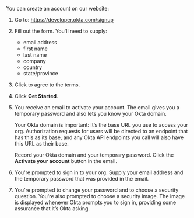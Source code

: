 You can create an account on our website:

1. Go to: <https://developer.okta.com/signup>

2. Fill out the form. You'll need to supply:
	 - email address
	 - first name
	 - last name
	 - company
	 - country
	 - state/province

3. Click to agree to the terms.

4. Click **Get Started**.

5. You receive an email to activate your account. The email gives you a temporary password and also lets you know your Okta domain.

	Your Okta domain is important: It’s the base URL you use to access your org.  Authorization requests for users will be directed to an endpoint that has this as its base, and any Okta API endpoints you call will also have this URL as their base.

	Record your Okta domain and your temporary password. Click the **Activate your account** button in the email.

6. You're prompted to sign in to your org. Supply your email address and the temporary password that was provided in the email.

7. You're prompted to change your password and to choose a security question. You're also prompted to choose a security image. The image is displayed whenever Okta prompts you to sign in, providing some assurance that it’s Okta asking.


